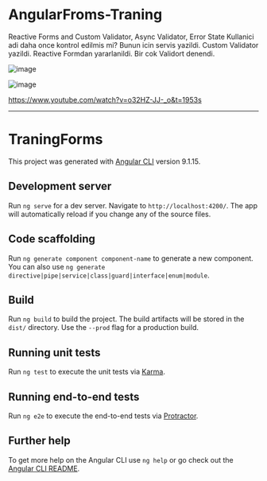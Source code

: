 # AngularFroms-Traning
Reactive Forms and Custom Validator, Async Validator, Error State
Kullanici adi daha once kontrol edilmis mi? Bunun icin servis yazildi. 
Custom Validator yazildi.
Reactive Formdan yararlanildi.
Bir cok Validort denendi.


![image](https://user-images.githubusercontent.com/48350459/132135435-eacfd1bb-03c2-40ed-8ede-0432d57d7fed.png)

![image](https://user-images.githubusercontent.com/48350459/132135532-616a4ca5-591c-4c61-9ba0-0dfb6b7dcf6f.png)


https://www.youtube.com/watch?v=o32HZ-JJ-_o&t=1953s

<hr>





# TraningForms

This project was generated with [Angular CLI](https://github.com/angular/angular-cli) version 9.1.15.

## Development server

Run `ng serve` for a dev server. Navigate to `http://localhost:4200/`. The app will automatically reload if you change any of the source files.

## Code scaffolding

Run `ng generate component component-name` to generate a new component. You can also use `ng generate directive|pipe|service|class|guard|interface|enum|module`.

## Build

Run `ng build` to build the project. The build artifacts will be stored in the `dist/` directory. Use the `--prod` flag for a production build.

## Running unit tests

Run `ng test` to execute the unit tests via [Karma](https://karma-runner.github.io).

## Running end-to-end tests

Run `ng e2e` to execute the end-to-end tests via [Protractor](http://www.protractortest.org/).

## Further help

To get more help on the Angular CLI use `ng help` or go check out the [Angular CLI README](https://github.com/angular/angular-cli/blob/master/README.md).
